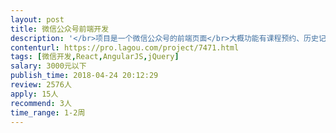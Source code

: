 ```yaml
---                
layout: post       
title: 微信公众号前端开发           
description: '</br>项目是一个微信公众号的前端页面</br>大概功能有课程预约、历史记录、充值购课</br>现有一套前端，但做的不好，所以想从新开发。</br>新的技术框架想做单页面应用，想找熟练vue、react、angular框架，能把页面写的棒棒哒，手又快的大神~~</br>'     
contenturl: https://pro.lagou.com/project/7471.html      
tags: [微信开发,React,AngularJS,jQuery]            
salary: 3000元以下          
publish_time: 2018-04-24 20:12:29         
review: 2576人                   
apply: 15人                   
recommend: 3人                   
time_range: 1-2周              
---                 
```

